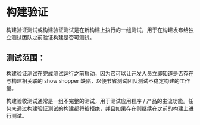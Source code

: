 # 构建验证

构建验证测试或构建验证测试是在新构建上执行的一组测试，用于在构建发布给独立测试团队之前验证构建是否可测试。

## 测试范围：

构建验证测试在完成测试运行之前启动，因为它可以让开发人员立即知道是否存在与构建相关联的 show shopper 缺陷，以便节省测试团队测试不稳定构建的工作量。

构建验收测试通常是一组不完整的测试，用于测试应用程序 / 产品的主流功能。任何未通过构建验证测试的构建都将被拒绝，并且如果存在则继续在之前的构建上进行测试。
